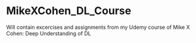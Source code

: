 # MikeXCohen_DL_Course
Will contain excercises and assignments from my Udemy course of Mike X Cohen: Deep Understanding of DL
